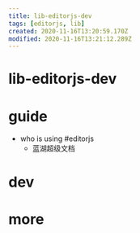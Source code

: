 ```yaml
---
title: lib-editorjs-dev
tags: [editorjs, lib]
created: 2020-11-16T13:20:59.170Z
modified: 2020-11-16T13:21:12.289Z
---
```


# lib-editorjs-dev

# guide

- who is using #editorjs
  - 蓝湖超级文档
# dev

# more
